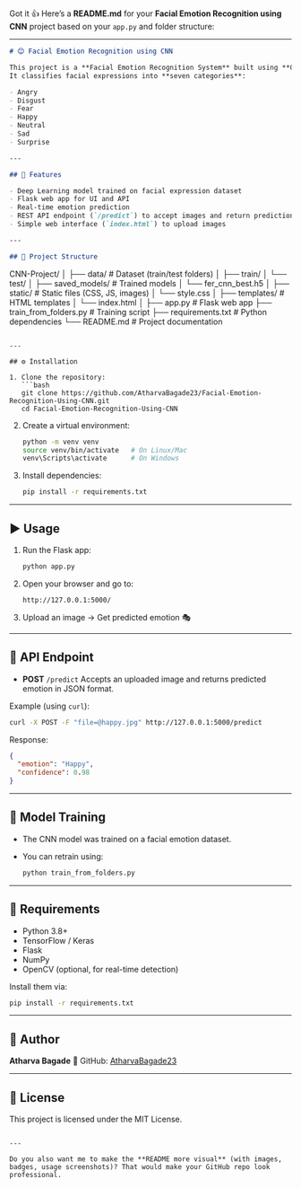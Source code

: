 Got it 👍
Here’s a **README.md** for your **Facial Emotion Recognition using CNN** project based on your `app.py` and folder structure:

---

```markdown
# 😊 Facial Emotion Recognition using CNN

This project is a **Facial Emotion Recognition System** built using **Convolutional Neural Networks (CNNs)**.  
It classifies facial expressions into **seven categories**:

- Angry  
- Disgust  
- Fear  
- Happy  
- Neutral  
- Sad  
- Surprise  

---

## 🚀 Features

- Deep Learning model trained on facial expression dataset  
- Flask web app for UI and API  
- Real-time emotion prediction  
- REST API endpoint (`/predict`) to accept images and return prediction  
- Simple web interface (`index.html`) to upload images  

---

## 📂 Project Structure

```

CNN-Project/
│
├── data/                  # Dataset (train/test folders)
│   ├── train/
│   └── test/
│
├── saved\_models/          # Trained models
│   └── fer\_cnn\_best.h5
│
├── static/                # Static files (CSS, JS, images)
│   └── style.css
│
├── templates/             # HTML templates
│   └── index.html
│
├── app.py                 # Flask web app
├── train\_from\_folders.py  # Training script
├── requirements.txt       # Python dependencies
└── README.md              # Project documentation

````

---

## ⚙️ Installation

1. Clone the repository:
   ```bash
   git clone https://github.com/AtharvaBagade23/Facial-Emotion-Recognition-Using-CNN.git
   cd Facial-Emotion-Recognition-Using-CNN
````

2. Create a virtual environment:

   ```bash
   python -m venv venv
   source venv/bin/activate   # On Linux/Mac
   venv\Scripts\activate      # On Windows
   ```

3. Install dependencies:

   ```bash
   pip install -r requirements.txt
   ```

---

## ▶️ Usage

1. Run the Flask app:

   ```bash
   python app.py
   ```

2. Open your browser and go to:

   ```
   http://127.0.0.1:5000/
   ```

3. Upload an image → Get predicted emotion 🎭

---

## 📡 API Endpoint

* **POST** `/predict`
  Accepts an uploaded image and returns predicted emotion in JSON format.

Example (using `curl`):

```bash
curl -X POST -F "file=@happy.jpg" http://127.0.0.1:5000/predict
```

Response:

```json
{
  "emotion": "Happy",
  "confidence": 0.98
}
```

---

## 🧠 Model Training

* The CNN model was trained on a facial emotion dataset.
* You can retrain using:

  ```bash
  python train_from_folders.py
  ```

---

## 📌 Requirements

* Python 3.8+
* TensorFlow / Keras
* Flask
* NumPy
* OpenCV (optional, for real-time detection)

Install them via:

```bash
pip install -r requirements.txt
```

---

## 👤 Author

**Atharva Bagade**
📌 GitHub: [AtharvaBagade23](https://github.com/AtharvaBagade23)

---

## 📜 License

This project is licensed under the MIT License.

```

---

Do you also want me to make the **README more visual** (with images, badges, usage screenshots)? That would make your GitHub repo look professional.
```
